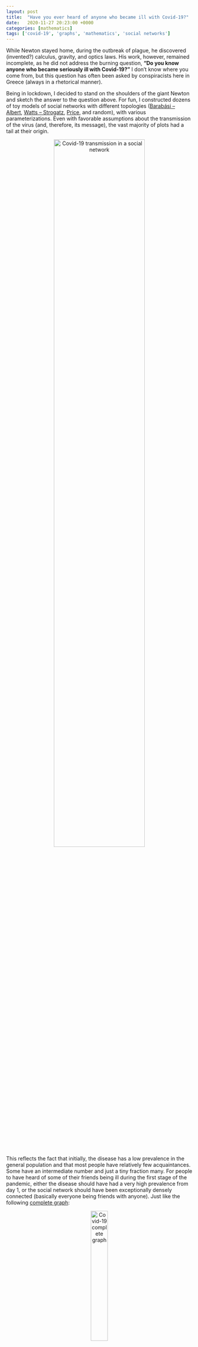 ```yaml
---
layout: post
title:  "Have you ever heard of anyone who became ill with Covid-19?"
date:   2020-11-27 20:23:00 +0000
categories: [mathematics]
tags: ['covid-19', 'graphs', 'mathematics', 'social networks']
---
```



While Newton stayed home, during the outbreak of plague, he discovered (invented?) calculus, gravity, and optics laws. His work, however, remained incomplete, as he did not address the burning question, **“Do you know anyone who became seriously ill with Covid-19?”** I don’t know where you come from, but this question has often been asked by conspiracists here in Greece (always in a rhetorical manner).

Being in lockdown, I decided to stand on the shoulders of the giant Newton and sketch the answer to the question above. For fun, I constructed dozens of toy models of social networks with different topologies ([Barabási – Albert](https://en.wikipedia.org/wiki/Barab%C3%A1si%E2%80%93Albert_model), [Watts – Strogatz](https://en.wikipedia.org/wiki/Watts%E2%80%93Strogatz_model), [Price](https://en.wikipedia.org/wiki/Price%27s_model), and random), with various parameterizations. Even with favorable assumptions about the transmission of the virus (and, therefore, its message), the vast majority of plots had a tail at their origin.

<p align="center">
 <img style="width: 70%; height: 70%" src="{{ site.url }}/images/heard_of_covid1.png" alt="Covid-19 transmission in a social network">
</p>

This reflects the fact that initially, the disease has a low prevalence in the general population and that most people have relatively few acquaintances. Some have an intermediate number and just a tiny fraction many. For people to have heard of some of their friends being ill during the first stage of the pandemic, either the disease should have had a very high prevalence from day 1, or the social network should have been exceptionally densely connected (basically everyone being friends with anyone). Just like the following [complete graph](https://en.wikipedia.org/wiki/Complete_graph):

<p align="center">
 <img style="width: 30%; height: 30%" src="{{ site.url }}/images/complete_graph.png" alt="Covid-19 complete graph">
</p>

However, real social netowrks are more likely to resemble the following topologies:

<p align="center">
 <img style="width: 70%; height: 70%" src="{{ site.url }}/images/heard_of_covid2.png" alt="Covid-19 transmission in a social network">
</p>

And here you can see the transmission of the virus in a sample network:
<p align="center">
 <img style="width: 70%; height: 70%" src="{{ site.url }}/images/heard_of_covid3.png" alt="Social networks with various topologies">
</p>

**Epimyth**: If you haven't heard of any of your acquaintances being seriously ill with Covid-19 at the start of the pandemic, it's because there weren't many cases. If, as the days pass by, you still don't hear of anyone, it's because you don't have any friends :P
